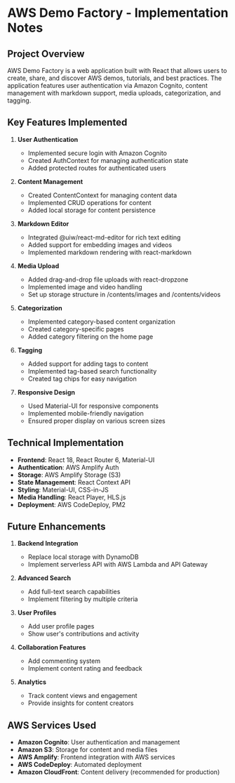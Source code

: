 # AWS Demo Factory - Implementation Notes

## Project Overview

AWS Demo Factory is a web application built with React that allows users to create, share, and discover AWS demos, tutorials, and best practices. The application features user authentication via Amazon Cognito, content management with markdown support, media uploads, categorization, and tagging.

## Key Features Implemented

1. **User Authentication**
   - Implemented secure login with Amazon Cognito
   - Created AuthContext for managing authentication state
   - Added protected routes for authenticated users

2. **Content Management**
   - Created ContentContext for managing content data
   - Implemented CRUD operations for content
   - Added local storage for content persistence

3. **Markdown Editor**
   - Integrated @uiw/react-md-editor for rich text editing
   - Added support for embedding images and videos
   - Implemented markdown rendering with react-markdown

4. **Media Upload**
   - Added drag-and-drop file uploads with react-dropzone
   - Implemented image and video handling
   - Set up storage structure in /contents/images and /contents/videos

5. **Categorization**
   - Implemented category-based content organization
   - Created category-specific pages
   - Added category filtering on the home page

6. **Tagging**
   - Added support for adding tags to content
   - Implemented tag-based search functionality
   - Created tag chips for easy navigation

7. **Responsive Design**
   - Used Material-UI for responsive components
   - Implemented mobile-friendly navigation
   - Ensured proper display on various screen sizes

## Technical Implementation

- **Frontend**: React 18, React Router 6, Material-UI
- **Authentication**: AWS Amplify Auth
- **Storage**: AWS Amplify Storage (S3)
- **State Management**: React Context API
- **Styling**: Material-UI, CSS-in-JS
- **Media Handling**: React Player, HLS.js
- **Deployment**: AWS CodeDeploy, PM2

## Future Enhancements

1. **Backend Integration**
   - Replace local storage with DynamoDB
   - Implement serverless API with AWS Lambda and API Gateway

2. **Advanced Search**
   - Add full-text search capabilities
   - Implement filtering by multiple criteria

3. **User Profiles**
   - Add user profile pages
   - Show user's contributions and activity

4. **Collaboration Features**
   - Add commenting system
   - Implement content rating and feedback

5. **Analytics**
   - Track content views and engagement
   - Provide insights for content creators

## AWS Services Used

- **Amazon Cognito**: User authentication and management
- **Amazon S3**: Storage for content and media files
- **AWS Amplify**: Frontend integration with AWS services
- **AWS CodeDeploy**: Automated deployment
- **Amazon CloudFront**: Content delivery (recommended for production)
